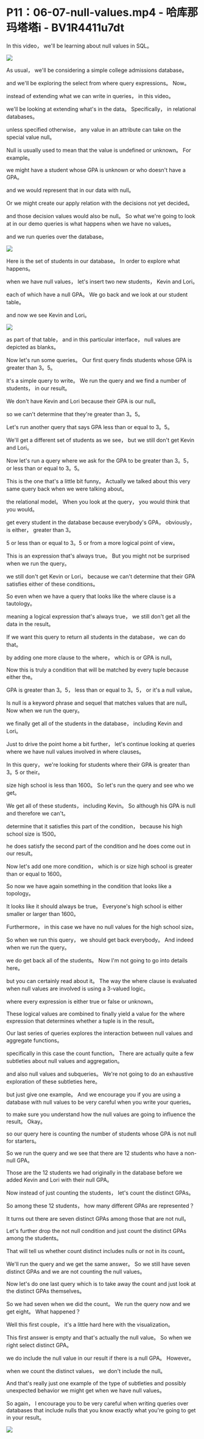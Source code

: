 # P11：06-07-null-values.mp4 - 哈库那玛塔塔i - BV1R4411u7dt

 In this video， we'll be learning about null values in SQL。



![](img/5e50f96d0199e8a9a2d0dbbbc2ad71bf_1.png)

 As usual， we'll be considering a simple college admissions database。

 and we'll be exploring the select from where query expressions。 Now。

 instead of extending what we can write in queries， in this video。

 we'll be looking at extending what's in the data。 Specifically， in relational databases。

 unless specified otherwise， any value in an attribute can take on the special value null。

 Null is usually used to mean that the value is undefined or unknown。 For example。

 we might have a student whose GPA is unknown or who doesn't have a GPA。

 and we would represent that in our data with null。

 Or we might create our apply relation with the decisions not yet decided。

 and those decision values would also be null。 So what we're going to look at in our demo queries is what happens when we have no values。

 and we run queries over the database。

![](img/5e50f96d0199e8a9a2d0dbbbc2ad71bf_3.png)

 Here is the set of students in our database。 In order to explore what happens。

 when we have null values， let's insert two new students， Kevin and Lori。

 each of which have a null GPA。 We go back and we look at our student table。

 and now we see Kevin and Lori。

![](img/5e50f96d0199e8a9a2d0dbbbc2ad71bf_5.png)

 as part of that table， and in this particular interface， null values are depicted as blanks。

 Now let's run some queries。 Our first query finds students whose GPA is greater than 3。5。

 It's a simple query to write。 We run the query and we find a number of students， in our result。

 We don't have Kevin and Lori because their GPA is our null。

 so we can't determine that they're greater than 3。5。

 Let's run another query that says GPA less than or equal to 3。5。

 We'll get a different set of students as we see， but we still don't get Kevin and Lori。

 Now let's run a query where we ask for the GPA to be greater than 3。5， or less than or equal to 3。5。

 This is the one that's a little bit funny。 Actually we talked about this very same query back when we were talking about。

 the relational model。 When you look at the query， you would think that you would。

 get every student in the database because everybody's GPA， obviously， is either， greater than 3。

5 or less than or equal to 3。5 or from a more logical point of view。

 This is an expression that's always true。 But you might not be surprised when we run the query。

 we still don't get Kevin or Lori， because we can't determine that their GPA satisfies either of these conditions。

 So even when we have a query that looks like the where clause is a tautology。

 meaning a logical expression that's always true， we still don't get all the data in the result。

 If we want this query to return all students in the database， we can do that。

 by adding one more clause to the where， which is or GPA is null。

 Now this is truly a condition that will be matched by every tuple because either the。

 GPA is greater than 3。5， less than or equal to 3。5， or it's a null value。

 Is null is a keyword phrase and sequel that matches values that are null。 Now when we run the query。

 we finally get all of the students in the database， including Kevin and Lori。

 Just to drive the point home a bit further， let's continue looking at queries where we have null values involved in where clauses。

 In this query， we're looking for students where their GPA is greater than 3。5 or their。

 size high school is less than 1600。 So let's run the query and see who we get。

 We get all of these students， including Kevin。 So although his GPA is null and therefore we can't。

 determine that it satisfies this part of the condition， because his high school size is 1500。

 he does satisfy the second part of the condition and he does come out in our result。

 Now let's add one more condition， which is or size high school is greater than or equal to 1600。

 So now we have again something in the condition that looks like a topology。

 It looks like it should always be true。 Everyone's high school is either smaller or larger than 1600。

 Furthermore， in this case we have no null values for the high school size。

 So when we run this query， we should get back everybody。 And indeed when we run the query。

 we do get back all of the students。 Now I'm not going to go into details here。

 but you can certainly read about it。 The way the where clause is evaluated when null values are involved is using a 3-valued logic。

 where every expression is either true or false or unknown。

 These logical values are combined to finally yield a value for the where expression that determines whether a tuple is in the result。

 Our last series of queries explores the interaction between null values and aggregate functions。

 specifically in this case the count function。 There are actually quite a few subtleties about null values and aggregation。

 and also null values and subqueries。 We're not going to do an exhaustive exploration of these subtleties here。

 but just give one example。 And we encourage you if you are using a database with null values to be very careful when you write your queries。

 to make sure you understand how the null values are going to influence the result。 Okay。

 so our query here is counting the number of students whose GPA is not null for starters。

 So we run the query and we see that there are 12 students who have a non-null GPA。

 Those are the 12 students we had originally in the database before we added Kevin and Lori with their null GPA。

 Now instead of just counting the students， let's count the distinct GPAs。

 So among these 12 students， how many different GPAs are represented？

 It turns out there are seven distinct GPAs among those that are not null。

 Let's further drop the not null condition and just count the distinct GPAs among the students。

 That will tell us whether count distinct includes nulls or not in its count。

 We'll run the query and we get the same answer。 So we still have seven distinct GPAs and we are not counting the null values。

 Now let's do one last query which is to take away the count and just look at the distinct GPAs themselves。

 So we had seven when we did the count。 We run the query now and we get eight。 What happened？

 Well this first couple， it's a little hard here with the visualization。

 This first answer is empty and that's actually the null value。 So when we right select distinct GPA。

 we do include the null value in our result if there is a null GPA。 However。

 when we count the distinct values， we don't include the null。

 And that's really just one example of the type of subtleties and possibly unexpected behavior we might get when we have null values。

 So again， I encourage you to be very careful when writing queries over databases that include nulls that you know exactly what you're going to get in your result。



![](img/5e50f96d0199e8a9a2d0dbbbc2ad71bf_7.png)